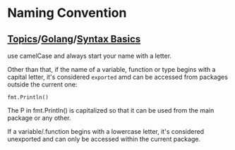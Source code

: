 # Naming Convention

## [Topics](../../../topics.md)/[Golang](../index.md)/[Syntax Basics](./index.md)

use camelCase and always start your name with a letter.

Other than that, if the name of a variable, function or type begins with a capital letter, it's considered `exported` amd can be accessed from packages outside the current one:

```
fmt.Println()
```

The P in fmt.Println() is capitalized so that it can be used from the main package or any other.

If a variable/.function begins with a lowercase letter, it's considered unexported and can only be accessed within the current package.

